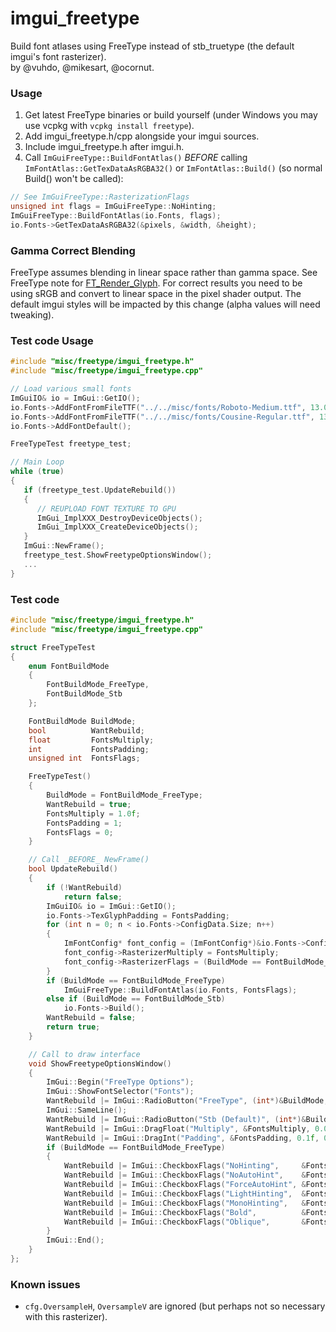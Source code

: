 # imgui_freetype

Build font atlases using FreeType instead of stb_truetype (the default imgui's font rasterizer).
<br>by @vuhdo, @mikesart, @ocornut.

### Usage

1. Get latest FreeType binaries or build yourself (under Windows you may use vcpkg with `vcpkg install freetype`).
2. Add imgui_freetype.h/cpp alongside your imgui sources.
3. Include imgui_freetype.h after imgui.h.
4. Call `ImGuiFreeType::BuildFontAtlas()` *BEFORE* calling `ImFontAtlas::GetTexDataAsRGBA32()` or `ImFontAtlas::Build()` (so normal Build() won't be called):

```cpp
// See ImGuiFreeType::RasterizationFlags
unsigned int flags = ImGuiFreeType::NoHinting;
ImGuiFreeType::BuildFontAtlas(io.Fonts, flags);
io.Fonts->GetTexDataAsRGBA32(&pixels, &width, &height);
```

### Gamma Correct Blending

FreeType assumes blending in linear space rather than gamma space.
See FreeType note for [FT_Render_Glyph](https://www.freetype.org/freetype2/docs/reference/ft2-base_interface.html#FT_Render_Glyph).
For correct results you need to be using sRGB and convert to linear space in the pixel shader output.
The default imgui styles will be impacted by this change (alpha values will need tweaking).

### Test code Usage
```cpp
#include "misc/freetype/imgui_freetype.h"
#include "misc/freetype/imgui_freetype.cpp"

// Load various small fonts
ImGuiIO& io = ImGui::GetIO();
io.Fonts->AddFontFromFileTTF("../../misc/fonts/Roboto-Medium.ttf", 13.0f);
io.Fonts->AddFontFromFileTTF("../../misc/fonts/Cousine-Regular.ttf", 13.0f);
io.Fonts->AddFontDefault();

FreeTypeTest freetype_test;

// Main Loop
while (true)
{
   if (freetype_test.UpdateRebuild())
   {
      // REUPLOAD FONT TEXTURE TO GPU
      ImGui_ImplXXX_DestroyDeviceObjects();
      ImGui_ImplXXX_CreateDeviceObjects();
   }
   ImGui::NewFrame();
   freetype_test.ShowFreetypeOptionsWindow();
   ...
}
```

### Test code
```cpp
#include "misc/freetype/imgui_freetype.h"
#include "misc/freetype/imgui_freetype.cpp"

struct FreeTypeTest
{
    enum FontBuildMode
    {
        FontBuildMode_FreeType,
        FontBuildMode_Stb
    };

    FontBuildMode BuildMode;
    bool          WantRebuild;
    float         FontsMultiply;
    int           FontsPadding;
    unsigned int  FontsFlags;

    FreeTypeTest()
    {
        BuildMode = FontBuildMode_FreeType;
        WantRebuild = true;
        FontsMultiply = 1.0f;
        FontsPadding = 1;
        FontsFlags = 0;
    }

    // Call _BEFORE_ NewFrame()
    bool UpdateRebuild()
    {
        if (!WantRebuild)
            return false;
        ImGuiIO& io = ImGui::GetIO();
        io.Fonts->TexGlyphPadding = FontsPadding;
        for (int n = 0; n < io.Fonts->ConfigData.Size; n++)
        {
            ImFontConfig* font_config = (ImFontConfig*)&io.Fonts->ConfigData[n];
            font_config->RasterizerMultiply = FontsMultiply;
            font_config->RasterizerFlags = (BuildMode == FontBuildMode_FreeType) ? FontsFlags : 0x00;
        }
        if (BuildMode == FontBuildMode_FreeType)
            ImGuiFreeType::BuildFontAtlas(io.Fonts, FontsFlags);
        else if (BuildMode == FontBuildMode_Stb)
            io.Fonts->Build();
        WantRebuild = false;
        return true;
    }

    // Call to draw interface
    void ShowFreetypeOptionsWindow()
    {
        ImGui::Begin("FreeType Options");
        ImGui::ShowFontSelector("Fonts");
        WantRebuild |= ImGui::RadioButton("FreeType", (int*)&BuildMode, FontBuildMode_FreeType);
        ImGui::SameLine();
        WantRebuild |= ImGui::RadioButton("Stb (Default)", (int*)&BuildMode, FontBuildMode_Stb);
        WantRebuild |= ImGui::DragFloat("Multiply", &FontsMultiply, 0.001f, 0.0f, 2.0f);
        WantRebuild |= ImGui::DragInt("Padding", &FontsPadding, 0.1f, 0, 16);
        if (BuildMode == FontBuildMode_FreeType)
        {
            WantRebuild |= ImGui::CheckboxFlags("NoHinting",     &FontsFlags, ImGuiFreeType::NoHinting);
            WantRebuild |= ImGui::CheckboxFlags("NoAutoHint",    &FontsFlags, ImGuiFreeType::NoAutoHint);
            WantRebuild |= ImGui::CheckboxFlags("ForceAutoHint", &FontsFlags, ImGuiFreeType::ForceAutoHint);
            WantRebuild |= ImGui::CheckboxFlags("LightHinting",  &FontsFlags, ImGuiFreeType::LightHinting);
            WantRebuild |= ImGui::CheckboxFlags("MonoHinting",   &FontsFlags, ImGuiFreeType::MonoHinting);
            WantRebuild |= ImGui::CheckboxFlags("Bold",          &FontsFlags, ImGuiFreeType::Bold);
            WantRebuild |= ImGui::CheckboxFlags("Oblique",       &FontsFlags, ImGuiFreeType::Oblique);
        }
        ImGui::End();
    }
};
```

### Known issues
- `cfg.OversampleH`, `OversampleV` are ignored (but perhaps not so necessary with this rasterizer).

